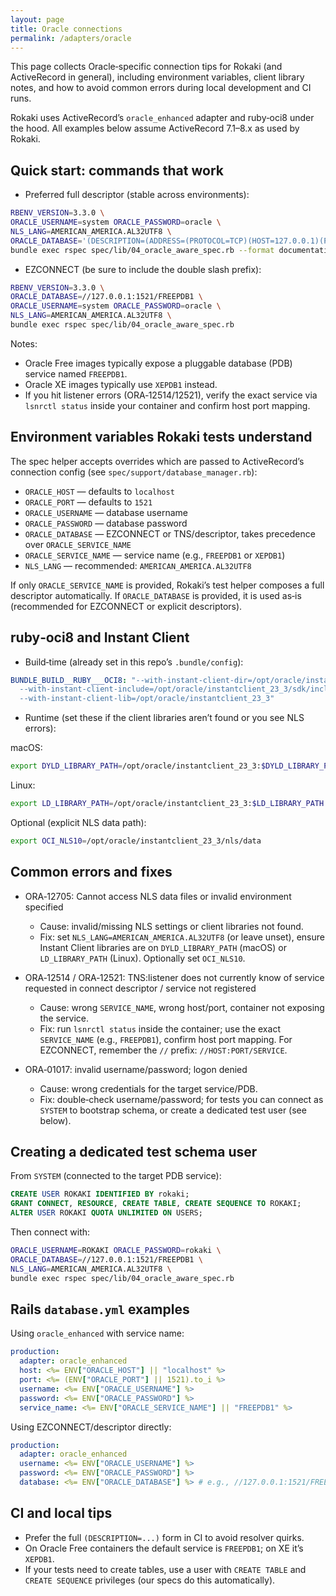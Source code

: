 ```yaml
---
layout: page
title: Oracle connections
permalink: /adapters/oracle
---
```


This page collects Oracle‑specific connection tips for Rokaki (and ActiveRecord in general), including environment variables, client library notes, and how to avoid common errors during local development and CI runs.

Rokaki uses ActiveRecord’s `oracle_enhanced` adapter and ruby‑oci8 under the hood. All examples below assume ActiveRecord 7.1–8.x as used by Rokaki.

## Quick start: commands that work

- Preferred full descriptor (stable across environments):

```bash
RBENV_VERSION=3.3.0 \
ORACLE_USERNAME=system ORACLE_PASSWORD=oracle \
NLS_LANG=AMERICAN_AMERICA.AL32UTF8 \
ORACLE_DATABASE='(DESCRIPTION=(ADDRESS=(PROTOCOL=TCP)(HOST=127.0.0.1)(PORT=1521))(CONNECT_DATA=(SERVER=DEDICATED)(SERVICE_NAME=FREEPDB1)))' \
bundle exec rspec spec/lib/04_oracle_aware_spec.rb --format documentation
```

- EZCONNECT (be sure to include the double slash prefix):

```bash
RBENV_VERSION=3.3.0 \
ORACLE_DATABASE=//127.0.0.1:1521/FREEPDB1 \
ORACLE_USERNAME=system ORACLE_PASSWORD=oracle \
NLS_LANG=AMERICAN_AMERICA.AL32UTF8 \
bundle exec rspec spec/lib/04_oracle_aware_spec.rb
```

Notes:
- Oracle Free images typically expose a pluggable database (PDB) service named `FREEPDB1`.
- Oracle XE images typically use `XEPDB1` instead.
- If you hit listener errors (ORA‑12514/12521), verify the exact service via `lsnrctl status` inside your container and confirm host port mapping.

## Environment variables Rokaki tests understand

The spec helper accepts overrides which are passed to ActiveRecord’s connection config (see `spec/support/database_manager.rb`):

- `ORACLE_HOST` — defaults to `localhost`
- `ORACLE_PORT` — defaults to `1521`
- `ORACLE_USERNAME` — database username
- `ORACLE_PASSWORD` — database password
- `ORACLE_DATABASE` — EZCONNECT or TNS/descriptor, takes precedence over `ORACLE_SERVICE_NAME`
- `ORACLE_SERVICE_NAME` — service name (e.g., `FREEPDB1` or `XEPDB1`)
- `NLS_LANG` — recommended: `AMERICAN_AMERICA.AL32UTF8`

If only `ORACLE_SERVICE_NAME` is provided, Rokaki’s test helper composes a full descriptor automatically. If `ORACLE_DATABASE` is provided, it is used as‑is (recommended for EZCONNECT or explicit descriptors).

## ruby‑oci8 and Instant Client

- Build‑time (already set in this repo’s `.bundle/config`):

```yaml
BUNDLE_BUILD__RUBY___OCI8: "--with-instant-client-dir=/opt/oracle/instantclient_23_3 \
  --with-instant-client-include=/opt/oracle/instantclient_23_3/sdk/include \
  --with-instant-client-lib=/opt/oracle/instantclient_23_3"
```

- Runtime (set these if the client libraries aren’t found or you see NLS errors):

macOS:
```bash
export DYLD_LIBRARY_PATH=/opt/oracle/instantclient_23_3:$DYLD_LIBRARY_PATH
```
Linux:
```bash
export LD_LIBRARY_PATH=/opt/oracle/instantclient_23_3:$LD_LIBRARY_PATH
```
Optional (explicit NLS data path):
```bash
export OCI_NLS10=/opt/oracle/instantclient_23_3/nls/data
```

## Common errors and fixes

- ORA‑12705: Cannot access NLS data files or invalid environment specified
  - Cause: invalid/missing NLS settings or client libraries not found.
  - Fix: set `NLS_LANG=AMERICAN_AMERICA.AL32UTF8` (or leave unset), ensure Instant Client libraries are on `DYLD_LIBRARY_PATH` (macOS) or `LD_LIBRARY_PATH` (Linux). Optionally set `OCI_NLS10`.

- ORA‑12514 / ORA‑12521: TNS:listener does not currently know of service requested in connect descriptor / service not registered
  - Cause: wrong `SERVICE_NAME`, wrong host/port, container not exposing the service.
  - Fix: run `lsnrctl status` inside the container; use the exact `SERVICE_NAME` (e.g., `FREEPDB1`), confirm host port mapping. For EZCONNECT, remember the `//` prefix: `//HOST:PORT/SERVICE`.

- ORA‑01017: invalid username/password; logon denied
  - Cause: wrong credentials for the target service/PDB.
  - Fix: double‑check username/password; for tests you can connect as `SYSTEM` to bootstrap schema, or create a dedicated test user (see below).

## Creating a dedicated test schema user

From `SYSTEM` (connected to the target PDB service):

```sql
CREATE USER ROKAKI IDENTIFIED BY rokaki;
GRANT CONNECT, RESOURCE, CREATE TABLE, CREATE SEQUENCE TO ROKAKI;
ALTER USER ROKAKI QUOTA UNLIMITED ON USERS;
```

Then connect with:

```bash
ORACLE_USERNAME=ROKAKI ORACLE_PASSWORD=rokaki \
ORACLE_DATABASE=//127.0.0.1:1521/FREEPDB1 \
NLS_LANG=AMERICAN_AMERICA.AL32UTF8 \
bundle exec rspec spec/lib/04_oracle_aware_spec.rb
```

## Rails `database.yml` examples

Using `oracle_enhanced` with service name:

```yaml
production:
  adapter: oracle_enhanced
  host: <%= ENV["ORACLE_HOST"] || "localhost" %>
  port: <%= (ENV["ORACLE_PORT"] || 1521).to_i %>
  username: <%= ENV["ORACLE_USERNAME"] %>
  password: <%= ENV["ORACLE_PASSWORD"] %>
  service_name: <%= ENV["ORACLE_SERVICE_NAME"] || "FREEPDB1" %>
```

Using EZCONNECT/descriptor directly:

```yaml
production:
  adapter: oracle_enhanced
  username: <%= ENV["ORACLE_USERNAME"] %>
  password: <%= ENV["ORACLE_PASSWORD"] %>
  database: <%= ENV["ORACLE_DATABASE"] %> # e.g., //127.0.0.1:1521/FREEPDB1
```

## CI and local tips

- Prefer the full `(DESCRIPTION=...)` form in CI to avoid resolver quirks.
- On Oracle Free containers the default service is `FREEPDB1`; on XE it’s `XEPDB1`.
- If your tests need to create tables, use a user with `CREATE TABLE` and `CREATE SEQUENCE` privileges (our specs do this automatically).
